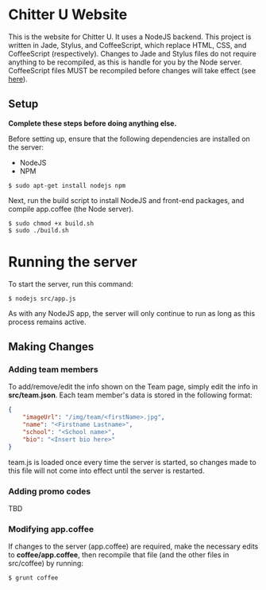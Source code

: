 # Chitter U Website

This is the website for Chitter U. It uses a NodeJS backend.
This project is written in Jade, Stylus, and CoffeeScript,
which replace HTML, CSS, and CoffeeScript (respectively).
Changes to Jade and Stylus files do not require anything
to be recompiled, as this is handle for you by the Node server.
CoffeeScript files MUST be recompiled before changes will
take effect (see [here](#Modifying-app.coffee)).

## Setup

**Complete these steps before doing anything else.**

Before setting up, ensure that the following dependencies
are installed on the server:
* NodeJS
* NPM

```
$ sudo apt-get install nodejs npm
```

Next, run the build script to install NodeJS and front-end
packages, and compile app.coffee (the Node server).

```
$ sudo chmod +x build.sh
$ sudo ./build.sh
```

# Running the server
To start the server, run this command:

```
$ nodejs src/app.js
```

As with any NodeJS app, the server will only continue to run
as long as this process remains active.

## Making Changes

### Adding team members
To add/remove/edit the info shown on the Team page, simply
edit the info in **src/team.json**. Each team member's data
is stored in the following format:

```json
{
    "imageUrl": "/img/team/<firstName>.jpg",
    "name": "<Firstname Lastname>",
    "school": "<School name>",
    "bio": "<Insert bio here>"
}
```

team.js is loaded once every time the server is started, so
changes made to this file will not come into effect until
the server is restarted.

### Adding promo codes
TBD

### Modifying app.coffee
If changes to the server (app.coffee) are required, make
the necessary edits to **coffee/app.coffee**, then recompile
that file (and the other files in src/coffee) by running:
```
$ grunt coffee
```
